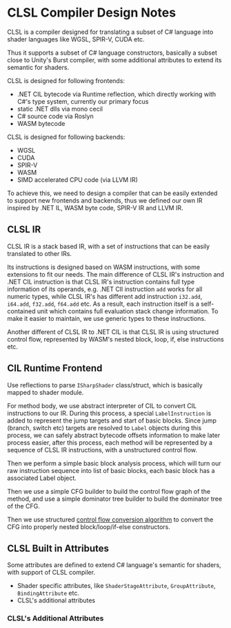# CLSL Compiler Design Notes

CLSL is a compiler designed for translating a subset of C# language into shader languages like WGSL, SPIR-V, CUDA etc.

Thus it supports a subset of C# language constructors, basically a subset close to Unity's Burst compiler, with some additional attributes to extend its semantic for shaders.

CLSL is designed for following frontends:
* .NET CIL bytecode via Runtime reflection, which directly working with C#'s type system, currently our primary focus
* static .NET dlls via mono cecil
* C# source code via Roslyn
* WASM bytecode

CLSL is designed for following backends:
* WGSL
* CUDA
* SPIR-V
* WASM
* SIMD accelerated CPU code (via LLVM IR)

To achieve this, we need to design a compiler that can be easily extended to support new frontends and backends,
thus we defined our own IR inspired by .NET IL, WASM byte code, SPIR-V IR and LLVM IR.

## CLSL IR

CLSL IR is a stack based IR, with a set of instructions that can be easily translated to other IRs.

Its instructions is designed based on WASM instructions, with some extensions to fit our needs.
The main difference of CLSL IR's instruction and .NET CIL instruction is that CLSL IR's instruction contains full type information of its operands,
e.g. .NET CIl instruction `add` works for all numeric types, while CLSL IR's has different add instruction `i32.add`, `i64.add`, `f32.add`, `f64.add` etc.
As a result, each instruction itself is a self-contained unit which contains full evaluation stack change information.
To make it easier to maintain, we use generic types to these instructions.

Another different of CLSL IR to .NET CIL is that CLSL IR is using structured control flow, 
represented by WASM's nested block, loop, if, else instructions etc.

## CIL Runtime Frontend

Use reflections to parse `ISharpShader` class/struct, which is basically mapped to shader module.

For method body, we use abstract interpreter of CIL to convert CIL instructions to our IR.
During this process, a special `LabelInstruction` is added to represent the jump targets and start of basic blocks.
Since jump (branch, switch etc) targets are resolved to `Label` objects during this process,
we can safely abstract bytecode offsets information to make later process easier,
after this process, each method will be represented by a sequence of CLSL IR instructions,
with a unstructured control flow.

Then we perform a simple basic block analysis process, which will turn our raw instruction sequence into list of basic blocks,
each basic block has a associated Label object.

Then we use a simple CFG builder to build the control flow graph of the method, and use a simple dominator tree builder to build the dominator tree of the CFG.

Then we use structured [control flow conversion algorithm](https://dl.acm.org/doi/10.1145/3547621) to convert the CFG into properly nested block/loop/if-else constructors.

## CLSL Built in Attributes
Some attributes are defined to extend C# language's semantic for shaders,
with support of CLSL compiler.

* Shader specific attributes, like `ShaderStageAttribute`, `GroupAttribute`, `BindingAttribute` etc.
* CLSL's additional attributes

### CLSL's Additional Attributes

